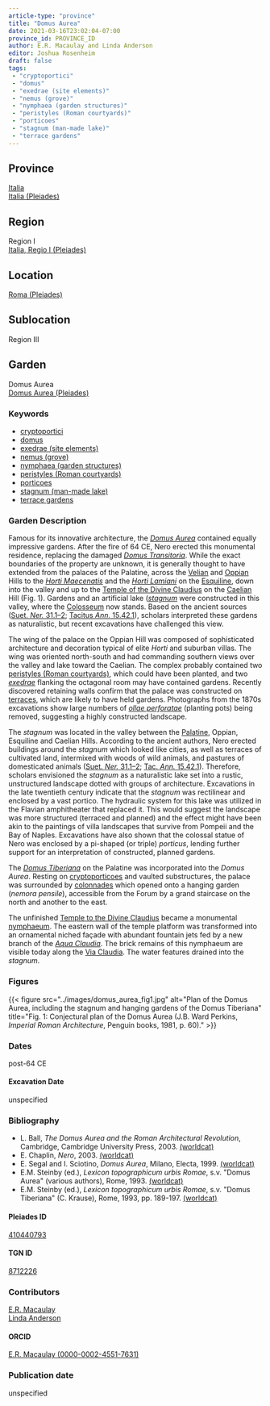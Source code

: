 ```yaml
---
article-type: "province"
title: "Domus Aurea"
date: 2021-03-16T23:02:04-07:00
province_id: PROVINCE_ID
author: E.R. Macaulay and Linda Anderson
editor: Joshua Rosenheim
draft: false
tags:
 - "cryptoportici"
 - "domus"
 - "exedrae (site elements)"
 - "nemus (grove)"
 - "nymphaea (garden structures)"
 - "peristyles (Roman courtyards)"
 - "porticoes"
 - "stagnum (man-made lake)"
 - "terrace gardens"
---
```


## Province

[Italia]({{<relref"../../../..">}}) \
[Italia (Pleiades)](https://pleiades.stoa.org/places/1052)

## Region

Region I \
[Italia, Regio I (Pleiades)](https://pleiades.stoa.org/places/441075550)

## Location

[Roma (Pleiades)](https://pleiades.stoa.org/places/423025)

<!-- ### Location Description -->

## Sublocation

Region III <!-- Pleiades link?-->

<!-- ### Sublocation Description -->

## Garden

Domus Aurea \
[Domus Aurea (Pleiades)](https://pleiades.stoa.org/places/410440793)

### Keywords

- [cryptoportici](http://vocab.getty.edu/page/aat/300004295)
- [domus](http://vocab.getty.edu/page/aat/300005506)
- [exedrae (site elements)](http://vocab.getty.edu/page/aat/300081589)
- [nemus (grove)](http://vocab.getty.edu/page/aat/300008884)
- [nymphaea (garden structures)](http://vocab.getty.edu/page/aat/300006809)
- [peristyles (Roman courtyards)](http://vocab.getty.edu/page/aat/300080971)
- [porticoes](http://vocab.getty.edu/page/aat/300004145)
- [stagnum (man-made lake)](http://vocab.getty.edu/page/aat/300263360)
- [terrace gardens](http://vocab.getty.edu/page/aat/300404778)

### Garden Description

Famous for its innovative architecture, the [*Domus Aurea*](https://en.wikipedia.org/wiki/Domus_Aurea) contained equally impressive gardens. After the fire of 64 CE, Nero erected this monumental residence, replacing the damaged [*Domus Transitoria*](https://en.wikipedia.org/wiki/Domus_Transitoria). While the exact boundaries of the property are unknown, it is generally thought to have extended from the palaces of the Palatine, across the [Velian](https://pleiades.stoa.org/places/157710058) and [Oppian](https://en.wikipedia.org/wiki/Oppian_Hill) Hills to the [*Horti Maecenatis*](https://en.wikipedia.org/wiki/Gardens_of_Maecenas) and the [*Horti Lamiani*](https://en.wikipedia.org/wiki/Horti_Lamiani) on the [Esquiline](https://pleiades.stoa.org/places/679976755), down into the valley and up to the [Temple of the Divine Claudius]({{<relref"/temple_claudii_divi.md">}}) on the [Caelian](https://pleiades.stoa.org/places/695491849) Hill (Fig. 1). Gardens and an artificial lake ([*stagnum*]((http://vocab.getty.edu/page/aat/300263360)) were constructed in this valley, where the [Colosseum](https://pleiades.stoa.org/places/285857974) now stands. Based on the ancient sources ([Suet. *Ner.* 31.1–2](http://www.perseus.tufts.edu/hopper/text?doc=Perseus%3Atext%3A1999.02.0132%3Alife%3Dnero%3Achapter%3D31); [Tacitus *Ann.* 15.42.1](http://www.perseus.tufts.edu/hopper/text?doc=urn:cts:latinLit:phi1351.phi005.perseus-eng1:15.42)), scholars interpreted these gardens as naturalistic, but recent excavations have challenged this view.

The wing of the palace on the Oppian Hill was composed of sophisticated architecture and decoration typical of elite *Horti* and suburban villas. The wing was oriented north-south and had commanding southern views over the valley and lake toward the Caelian<!--(Fig. 2)-->. The complex probably contained two [peristyles (Roman courtyards)](http://vocab.getty.edu/page/aat/300004029), which could have been planted, and two [*exedrae*](http://vocab.getty.edu/page/aat/300081589) flanking the octagonal room may have contained gardens. Recently discovered retaining walls confirm that the palace was constructed on [terraces](http://vocab.getty.edu/page/aat/300004182), which are likely to have held gardens. Photographs from the 1870s excavations show large numbers of [*ollae perforatae*](https://brunelleschi.imss.fi.it/giardinoantico/egar.asp?c=24677) (planting pots) being removed, suggesting a highly constructed landscape.

The *stagnum* was located in the valley between the [Palatine](https://pleiades.stoa.org/places/971691208), Oppian, Esquiline and Caelian Hills. According to the ancient authors, Nero erected buildings around the *stagnum* which looked like cities, as well as terraces of cultivated land, intermixed with woods of wild animals, and pastures of domesticated animals ([Suet. *Ner.* 31.1–2](http://www.perseus.tufts.edu/hopper/text?doc=Perseus%3Atext%3A1999.02.0132%3Alife%3Dnero%3Achapter%3D31); [Tac. *Ann.* 15.42.1](http://www.perseus.tufts.edu/hopper/text?doc=urn:cts:latinLit:phi1351.phi005.perseus-eng1:15.42)). Therefore, scholars envisioned the *stagnum* as a naturalistic lake set into a rustic, unstructured landscape dotted with groups of architecture. Excavations in the late twentieth century indicate that the *stagnum* was rectilinear and enclosed by a vast portico. The hydraulic system for this lake was utilized in the Flavian amphitheater that replaced it. This would suggest the landscape was more structured (terraced and planned) and the effect might have been akin to the paintings of villa landscapes that survive from Pompeii and the Bay of Naples. Excavations have also shown that the colossal statue of Nero was enclosed by a pi-shaped (or triple) *porticus*, lending further support for an interpretation of constructed, planned gardens.

The [*Domus Tiberiana*](https://en.wikipedia.org/wiki/Domus_Tiberiana) on the Palatine was incorporated into the *Domus Aurea*. Resting on [cryptoporticoes](http://vocab.getty.edu/page/aat/300004295) and vaulted substructures, the palace was surrounded by [colonnades](http://vocab.getty.edu/page/aat/300002613) which opened onto a hanging garden (*nemora pensile*), accessible from the Forum by a grand staircase on the north and another to the east.

The unfinished [Temple to the Divine Claudius]({{<relref"/temple_claudii_divi.md">}}) became a monumental [nymphaeum](http://vocab.getty.edu/page/aat/300006809). The eastern wall of the temple platform was transformed into an ornamental niched façade with abundant fountain jets fed by a new branch of the [*Aqua Claudia*](https://pleiades.stoa.org/places/423563). The brick remains of this nymphaeum are visible today along the [Via Claudia](https://pleiades.stoa.org/places/688514720)<!--(Fig. 3)-->. The water features drained into the *stagnum*.

### Figures

{{< figure src="../images/domus_aurea_fig1.jpg" alt="Plan of the Domus Aurea, including the stagnum and hanging gardens of the Domus Tiberiana" title="Fig. 1: Conjectural plan of the Domus Aurea (J.B. Ward Perkins, *Imperial Roman Architecture*, Penguin books, 1981, p. 60)." >}}

<!--{{< figure src="../images/.jpg" alt="Gardens of the Oppian palace" title="Fig. 2: Gardens of the Oppian palace (image source)." >}}-->

<!--{{< figure src="../images/.jpg" alt="Photograph of Neronian nymphaeum on the Caelian" title="Fig. 3: Photograph of Neronian nymphaeum on the Caelian (image source)." >}}-->

### Dates

post-64 CE

#### Excavation Date

unspecified

### Bibliography

* L. Ball, *The Domus Aurea and the Roman Architectural Revolution*, Cambridge, Cambridge University Press, 2003. [(worldcat)](http://www.worldcat.org/oclc/185994172)
* E. Chaplin, *Nero*, 2003. [(worldcat)](http://www.worldcat.org/oclc/940668435)
* E. Segal and I. Sciotino, *Domus Aurea*, Milano, Electa, 1999. [(worldcat)](http://www.worldcat.org/oclc/1026067959)
* E.M. Steinby (ed.), *Lexicon topographicum urbis Romae*, s.v. "Domus Aurea" (various authors), Rome, 1993. [(worldcat)](http://www.worldcat.org/oclc/1114759113)
* E.M. Steinby (ed.), *Lexicon topographicum urbis Romae*, s.v. "Domus Tiberiana" (C. Krause), Rome, 1993, pp. 189-197. [(worldcat)](http://www.worldcat.org/oclc/1114759113)

#### Pleiades ID

[410440793](https://pleiades.stoa.org/places/410440793)

#### TGN ID

[8712226](http://vocab.getty.edu/page/tgn/8712226)

### Contributors

[E.R. Macaulay](https://emacaulaylewis.com)\
[Linda Anderson](#)<!--Find website-->

#### ORCID

[E.R. Macaulay (0000-0002-4551-7631)](https://orcid.org/0000-0002-4551-7631)
<!--ORCID for Linda Anderson-->

### Publication date

unspecified

